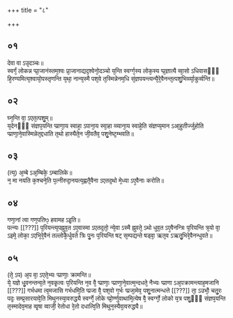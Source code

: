 +++
title = "८"

+++
## ०१
देवा वा ऽउ᳘दञ्चः॥  
स्वर्गं᳘ लोकन्न प्प्रा᳘जानंस्तम᳘श्वः प्रा᳘जानाद्यद᳘श्वेनो᳘दञ्चो य᳘न्ति स्वर्ग्ग᳘स्य लोक᳘स्य प्प्र᳘ज्ञात्यै व्वा᳘सो ऽधिवासᳫँ᳭ हि᳘रण्यमित्य᳘श्वायो᳘पस्तृणन्ति य᳘था᳘ नान्य᳘स्मै पश᳘वे त᳘स्मिन्नेनम᳘धि सं᳘ज्ञपयन्त्यन्यै᳘रे᳘वैनन्त᳘त्पशु᳘भिर्व्व्या᳘कुर्व्वन्ति॥  
## ०२
घ्न᳘न्ति वा᳘ ऽएत᳘त्पशु᳘म्॥  
य᳘देनᳫँ᳭ संज्ञप᳘यन्ति प्प्राणा᳘य स्वाहा᳘ ऽपाना᳘य स्वा᳘हा व्व्याना᳘य स्वाहे᳘ति संज्ञप्य᳘मान ऽआ᳘हुतीर्ज्जुहोति प्प्राणा᳘ने᳘वास्मिन्नेत᳘द्दधाति त᳘थो हास्यैते᳘न जी᳘वतैव᳘ पशु᳘नेष्ट᳘म्भवति॥  
## ०३
(त्य᳘) अ᳘म्बे ऽअ᳘म्बिके᳘ ऽम्बालिके॥  
न᳘ मा नयति क᳘श्चने᳘ति प᳘त्नीरुदा᳘नयत्य᳘ह्वतै᳘वैना ऽएतद᳘थो मे᳘ध्या ऽए᳘वैनाः करोति॥  
## ०४
गणा᳘नां त्वा गण᳘पतिᳫ᳭ हवामह ऽइ᳘ति॥  
पत्न्यः [[???]] प᳘रियन्त्य᳘पह्नुव᳘त ऽए᳘वास्मा ऽएतद᳘तो᳘ न्ये᳘वा ऽस्मै ह्नुवते᳘ ऽथो धुव᳘त ऽए᳘वैनन्त्रिः प᳘रियन्ति त्र᳘यो वा᳘ ऽइमे᳘ लोका᳘ ऽएभि᳘रे᳘वैनं तल्लोकै᳘र्धुवते त्रिः पु᳘नः प᳘रियन्ति षट् स᳘म्पद्यन्ते षड्वा᳘ ऋत᳘व ऽऋतु᳘भिरे᳘वैनन्धुवते॥  
## ०५
(ते᳘ ऽप) अ᳘प वा᳘ ऽएते᳘भ्यः प्प्राणाः᳘ क्रामन्ति॥  
ये᳘ यज्ञे धु᳘वनन्तन्व᳘ते न᳘वकृ᳘त्वः प᳘रियन्ति न᳘व वै᳘ प्प्राणाः᳘ प्प्राणा᳘ने᳘वात्म᳘न्दधते᳘ नैभ्यः प्प्राणा ऽअ᳘पक्रामन्त्याह᳘मजानि [[???]] गर्भधमा त्व᳘मजासि गर्भधमि᳘ति प्प्रजा वै᳘ पश᳘वो ग᳘र्भः प्प्रजा᳘मेव᳘ पशू᳘नात्मन्धत्ते [[???]] ता᳘ ऽउभौ᳘ चतु᳘रः पदः᳘ सम्प्र᳘सारयावे᳘ति मिथुनस्या᳘वरुद्ध्यै स्वर्ग्गे᳘ लोके प्प्रो᳘र्ण्णुवाथामि᳘त्येष वै᳘ स्वर्ग्गो᳘ लोको य᳘त्र पशु᳘ᳫँ᳘ संज्ञप᳘यन्ति त᳘स्मादेव᳘माह व्वृ᳘षा व्वाजी᳘ रेतोधा रे᳘तो दधात्वि᳘ति मिथुन᳘स्यैवा᳘वरुद्ध्यै॥  
